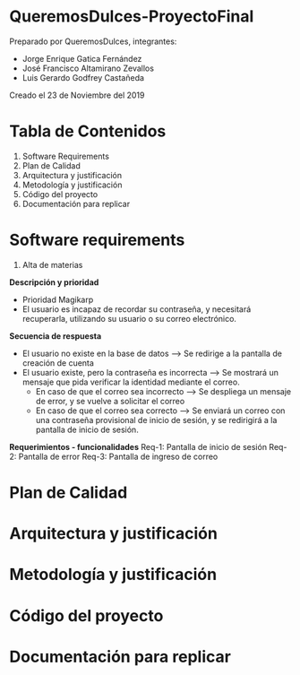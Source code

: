 # QueremosDulces-ProyectoFinal

Preparado por QueremosDulces, integrantes:
- Jorge Enrique Gatica Fernández
- José Francisco Altamirano Zevallos
- Luis Gerardo Godfrey Castañeda

Creado el 23 de Noviembre del 2019

# Tabla de Contenidos

1. Software Requirements
2. Plan de Calidad
3. Arquitectura y justificación
4. Metodología y justificación
5. Código del proyecto
6. Documentación para replicar


# Software requirements

   1. Alta de materias

   **Descripción y prioridad**
   - Prioridad Magikarp
   - El usuario es incapaz de recordar su contraseña, y necesitará recuperarla, utilizando su usuario o su correo electrónico.

   **Secuencia de respuesta**
   - El usuario no existe en la base de datos --> Se redirige a la pantalla de creación de cuenta
   - El usuario existe, pero la contraseña es incorrecta --> Se mostrará un mensaje que pida verificar la identidad mediante el correo.
      - En caso de que el correo sea incorrecto --> Se despliega un mensaje de error, y se vuelve a solicitar el correo
      - En caso de que el correo sea correcto --> Se enviará un correo con una contraseña provisional de inicio de sesión, y se redirigirá a la pantalla de inicio de sesión.

   **Requerimientos - funcionalidades**
   Req-1: Pantalla de inicio de sesión
   Req-2: Pantalla de error
   Req-3: Pantalla de ingreso de correo


# Plan de Calidad


# Arquitectura y justificación


# Metodología y justificación


# Código del proyecto


# Documentación para replicar



